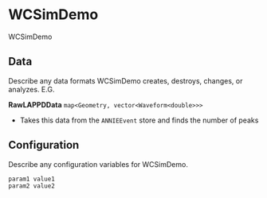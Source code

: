 # WCSimDemo

WCSimDemo

## Data

Describe any data formats WCSimDemo creates, destroys, changes, or analyzes. E.G.

**RawLAPPDData** `map<Geometry, vector<Waveform<double>>>`
* Takes this data from the `ANNIEEvent` store and finds the number of peaks

## Configuration

Describe any configuration variables for WCSimDemo.

```
param1 value1
param2 value2
```
